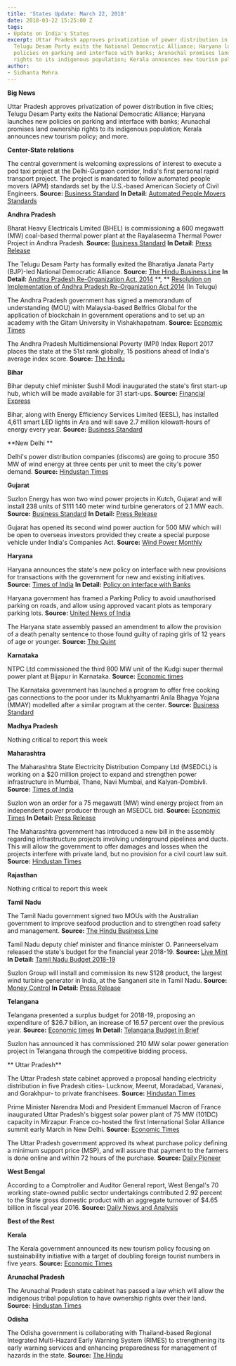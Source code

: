 ```yaml
---
title: 'States Update: March 22, 2018'
date: 2018-03-22 15:25:00 Z
tags:
- Update on India's States
excerpt: Uttar Pradesh approves privatization of power distribution in five cities;
  Telugu Desam Party exits the National Democratic Alliance; Haryana launches new
  policies on parking and interface with banks; Arunachal promises land ownership
  rights to its indigenous population; Kerala announces new tourism policy; and more.
author:
- Sidhanta Mehra
---
```


**Big News**

Uttar Pradesh approves privatization of power distribution in five cities; Telugu Desam Party exits the National Democratic Alliance; Haryana launches new policies on parking and interface with banks; Arunachal promises land ownership rights to its indigenous population; Kerala announces new tourism policy; and more.

**Center-State relations**

The central government is welcoming expressions of interest to execute a pod taxi project at the Delhi-Gurgaon corridor, India&#39;s first personal rapid transport project. The project is mandated to follow automated people movers (APM) standards set by the U.S.-based American Society of Civil Engineers. **Source:** [Business Standard](http://www.business-standard.com/article/economy-policy/govt-invites-expression-of-interest-for-pod-taxi-project-in-delhi-gurgaon-118031500705_1.html) **In Detail:** [Automated People Movers Standards](https://ascelibrary.org/action/showPublications?pubType=standards&amp;sortBy=Ppub&amp;alphabetRange=a&amp;pageSize=20&amp;startPage=&amp;CategoryKey=10.1555%2Fcategory.40116414)

**Andhra Pradesh**

Bharat Heavy Electricals Limited (BHEL) is commissioning a 600 megawatt (MW) coal-based thermal power plant at the Rayalaseema Thermal Power Project in Andhra Pradesh. **Source:** [Business Standard](http://www.business-standard.com/article/pti-stories/bhel-commissions-600-mw-tpp-in-andhra-pradesh-118031500622_1.html) **In Detail:** [Press Release](http://www.bhel.com/dynamic_files/press_files/pdf/BHEL%20commissions%20600%20MW%20Thermal%20power%20plant%20in%20Andhra%20Pradesh.pdf)

The Telugu Desam Party has formally exited the Bharatiya Janata Party (BJP)-led National Democratic Alliance. **Source:** [The Hindu Business Line](https://www.thehindubusinessline.com/todays-paper/tp-politics/article23231944.ece) **In Detail:** [Andhra Pradesh Re-Organization Act, 2014](http://www.prsindia.org/uploads/media/Recent%20Acts/Andhra%20Pradesh%20Reorganisation%20Act,%202014.pdf) **,  ** [Resolution on Implementation of Andhra Pradesh Re-Organization Act 2014](http://aplegislature.org/documents/10936/59002/Resolution_passed_in_the_assembly_13032018.pdf/6539a182-0cc2-45a6-b620-d882a99935aa) (In Telugu)

The Andhra Pradesh government has signed a memorandum of understanding (MOU) with Malaysia-based Belfrics Global for the application of blockchain in government operations and to set up an academy with the Gitam University in Vishakhapatnam. **Source:** [Economic Times](https://economictimes.indiatimes.com/industry/services/education/andhra-pradesh-inks-pact-with-belfrics-to-set-up-blockchain-academy-with-gitam-in-vizag/articleshow/63302116.cms)

The Andhra Pradesh Multidimensional Poverty (MPI) Index Report 2017 places the state at the 51st rank globally, 15 positions ahead of India&#39;s average index score. **Source:** [The Hindu](http://www.thehindu.com/news/cities/Vijayawada/mpi-state-secures-rank-equivalent-to-51st-globally/article23232904.ece)

**Bihar**

Bihar deputy chief minister Sushil Modi inaugurated the state&#39;s first start-up hub, which will be made available for 31 start-ups. **Source:** [Financial Express](http://www.financialexpress.com/industry/first-for-bihar-sushil-modi-inaugurates-startup-hub-in-patna/1101519/)

Bihar, along with Energy Efficiency Services Limited (EESL), has installed 4,611 smart LED lights in Ara and will save 2.7 million kilowatt-hours of energy every year. **Source:** [Business Standard](http://www.business-standard.com/article/pti-stories/over-4-500-led-lights-installed-in-record-time-in-bihar-118031700680_1.html)

**New Delhi       **

Delhi&#39;s power distribution companies (discoms) are going to procure 350 MW of wind energy at three cents per unit to meet the city&#39;s power demand. **Source:** [Hindustan Times](https://www.hindustantimes.com/delhi-news/in-a-first-delhi-to-buy-350mw-power-from-wind-farms/story-LgUNAEWqNNreRl9QwOlUkN.html)

**Gujarat**

Suzlon Energy has won two wind power projects in Kutch, Gujarat and will install 238 units of S111 140 meter wind turbine generators of 2.1 MW each. **Source:** [Business Standard](http://www.business-standard.com/article/news-cm/suzlon-energy-wins-wind-power-projects-totalling-500-mw-118031900187_1.html) **In Detail:** [Press Release](http://www.suzlon.com/pressrelease/pressrelease_detail/379-suzlon-wins-two-projects-of-300-mw-and-200-mw-each-under-seci-bid/2018)

Gujarat has opened its second wind power auction for 500 MW which will be open to overseas investors provided they create a special purpose vehicle under India&#39;s Companies Act. **Source:** [Wind Power Monthly](https://www.windpowermonthly.com/article/1459270/gujarat-launches-its-second-wind-tender)

**Haryana**

Haryana announces the state&#39;s new policy on interface with new provisions for transactions with the government for new and existing initiatives. **Source:** [Times of India](https://timesofindia.indiatimes.com/city/chandigarh/haryana-announces-new-state-policy-on-interface-with-banks/articleshow/63338375.cms) **In Detail:** [Policy on interface with Banks](http://finhry.gov.in/writereaddata/Instruction/Instructions%20issued%20by%20HBPE/12421.pdf)

Haryana government has framed a Parking Policy to avoid unauthorised parking on roads, and allow using approved vacant plots as temporary parking lots. **Source:** [United News of India](http://www.uniindia.com/haryana-frames-parking-policy/states/news/1169093.html)

The Haryana state assembly passed an amendment to allow the provision of a death penalty sentence to those found guilty of raping girls of 12 years of age or younger. **Source:** [The Quint](https://www.thequint.com/news/india/haryana-assembly-passes-bill-to-hang-rapists-of-girls-below-12)

**Karnataka**

NTPC Ltd commissioned the third 800 MW unit of the Kudgi super thermal power plant at Bijapur in Karnataka. **Source:** [Economic times](https://energy.economictimes.indiatimes.com/news/power/ntpc-commissions-third-800-mw-unit-of-kudgi-super-thermal-power-plant-in-karnataka-/63282355)

The Karnataka government has launched a program to offer free cooking gas connections to the poor under its Mukhyamantri Anila Bhagya Yojana (MMAY) modelled after a similar program at the center. **Source:** [Business Standard](http://www.business-standard.com/article/economy-policy/it-s-centre-vs-state-over-lpg-scheme-in-congress-ruled-karnataka-118031300029_1.html)

**Madhya Pradesh**

Nothing critical to report this week

**Maharashtra**

The Maharashtra State Electricity Distribution Company Ltd (MSEDCL) is working on a $20 million project to expand and strengthen power infrastructure in Mumbai, Thane, Navi Mumbai, and Kalyan-Dombivli. **Source:** [Times of India](https://timesofindia.indiatimes.com/city/mumbai/state-power-utility-launches-its-rs-130cr-infra-upgrade-plan/articleshow/63323393.cms)

Suzlon won an order for a 75 megawatt (MW) wind energy project from an independent power producer through an MSEDCL bid. **Source:** [Economic Times](https://economictimes.indiatimes.com/industry/energy/power/suzlon-bags-75-mw-order-through-msedcl-bid/articleshow/63265339.cms) **In Detail:** [Press Release](http://www.suzlon.com/pressrelease/pressrelease_detail/376-suzlon-wins-75-mw-repeat-order-from-a-leading-independent-power-producer-ipp-through-msedcl-bid/2018)

The Maharashtra government has introduced a new bill in the assembly regarding infrastructure projects involving underground pipelines and ducts. This will allow the government to offer damages and losses when the projects interfere with private land, but no provision for a civil court law suit. **Source:** [Hindustan Times](https://www.hindustantimes.com/mumbai-news/maharashtra-govt-tables-bill-to-get-power-over-private-property-to-lay-underground-utilities/story-LgS6ji4XnEystVLxGh7PNN.html)

**Rajasthan**

Nothing critical to report this week

**Tamil Nadu**

The Tamil Nadu government signed two MOUs with the Australian government to improve seafood production and to strengthen road safety and management. **Source:** [The Hindu Business Line](https://www.thehindubusinessline.com/todays-paper/tp-others/tp-states/article23231982.ece)

Tamil Nadu deputy chief minister and finance minister O. Panneerselvam released the state&#39;s budget for the financial year 2018-19. **Source:** [Live Mint](http://www.livemint.com/Politics/0w10UKhVuDUnSrZFJSaPhN/Tamil-Nadu-budget-pegs-revenue-deficit-for-201718-at-Rs174.html) **In Detail:** [Tamil Nadu Budget 2018-19](http://www.tnbudget.tn.gov.in/tnweb_files/fin_budget_speech_e_2018_19.pdf)

Suzlon Group will install and commission its new S128 product, the largest wind turbine generator in India, at the Sanganeri site in Tamil Nadu. **Source:** [Money Control](https://www.moneycontrol.com/news/business/announcements/suzlon-energy-announcement-under-regulation-30-lodr-press-release-media-release-2526793.html) **In Detail:** [Press Release](http://www.suzlon.com/pressrelease/pressrelease_detail/377-suzlon-installs-and-commissions-s128-indias-largest-wind-turbine-generator/2018)

**Telangana**

Telangana presented a surplus budget for 2018-19, proposing an expenditure of $26.7 billion, an increase of 16.57 percent over the previous year. **Source:** [Economic times](https://economictimes.indiatimes.com/news/economy/policy/telangana-budget-2018-presented-here-are-the-highlights/articleshow/63312647.cms) **In Detail:** [Telangana Budget in Brief](https://finance.telangana.gov.in/uploads/budget-2018-19-books/Volume-VI.pdf)

Suzlon has announced it has commissioned 210 MW solar power generation project in Telangana through the competitive bidding process.

** Uttar Pradesh**

The Uttar Pradesh state cabinet approved a proposal handing electricity distribution in five Pradesh cities- Lucknow, Meerut, Moradabad, Varanasi, and Gorakhpur- to private franchisees. **Source:** [Hindustan Times](https://www.hindustantimes.com/lucknow/lucknow-power-distribution-goes-in-private-hands/story-cJpFbhVVmKshIhH1tEVeXK.html)

Prime Minister Narendra Modi and President Emmanuel Macron of France inaugurated Uttar Pradesh&#39;s biggest solar power plant of 75 MW (101DC) capacity in Mirzapur. France co-hosted the first International Solar Alliance summit early March in New Delhi. **Source:** [Economic Times](https://energy.economictimes.indiatimes.com/news/renewable/biggest-solar-power-plant-setup-under-solar-park-scheme/63313625)

The Uttar Pradesh government approved its wheat purchase policy defining a minimum support price (MSP), and will assure that payment to the farmers is done online and within 72 hours of the purchase. **Source:** [Daily Pioneer](http://www.dailypioneer.com/state-editions/lucknow/up-government-has-approved-the-wheat-purchase-policy.html)

**West Bengal**

According to a Comptroller and Auditor General report, West Bengal&#39;s 70 working state-owned public sector undertakings contributed 2.92 percent to the State gross domestic product with an aggregate turnover of $4.65 billion in fiscal year 2016. **Source:** [Daily News and Analysis](http://www.dnaindia.com/business/report-west-bengal-s-psus-contribute-292pc-to-sgdp-in-fy-16-cag-2594749)

**Best of the Rest**

**Kerala**

The Kerala government announced its new tourism policy focusing on sustainability initiative with a target of doubling foreign tourist numbers in five years. **Source:** [Economic Times](https://economictimes.indiatimes.com/industry/services/hotels-/-restaurants/kerala-launches-new-tourism-policy/articleshow/63332160.cms)

**Arunachal Pradesh**

The Arunachal Pradesh state cabinet has passed a law which will allow the indigenous tribal population to have ownership rights over their land. **Source:** [Hindustan Times](https://www.hindustantimes.com/india-news/arunachal-pradesh-confers-land-ownership-rights-for-the-first-time-to-indigenous-people/story-g9DZtGjitGfI8BO8O6SRCL.html)

**Odisha**

The Odisha government is collaborating with Thailand-based Regional Integrated Multi-Hazard Early Warning System (RIMES) to strengthening its early warning services and enhancing preparedness for management of hazards in the state. **Source:** [The Hindu](http://www.thehindu.com/todays-paper/tp-national/tp-otherstates/odisha-govt-to-collaborate-with-rimes-for-disaster-management/article23276565.ece)
